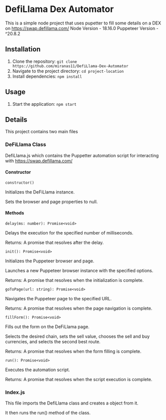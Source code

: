 # DefiLlama Dex Automator

This is a simple node project that uses pupetter to fill some details on a DEX on https://swap.defillama.com/
Node Version - 18.16.0
Puppeteer Version - ^20.8.2

## Installation

1. Clone the repository: `git clone https://github.com/miranas11/DefiLlama-Dex-Automator`
2. Navigate to the project directory: `cd project-location`
3. Install dependencies: `npm install`

## Usage

1. Start the application: `npm start`

## Details

This project contains two main files

### DeFiLlama Class

DefiLlama.js which contains the Puppetter automation script for interacting with https://swap.defillama.com/

#### Constructor

`constructor()`

Initializes the DeFiLlama instance.

Sets the browser and page properties to null.

#### Methods

`delay(ms: number): Promise<void>`

Delays the execution for the specified number of milliseconds.

Returns: A promise that resolves after the delay.

`init(): Promise<void>`

Initializes the Puppeteer browser and page.

Launches a new Puppeteer browser instance with the specified options.

Returns: A promise that resolves when the initialization is complete.

`goToPage(url: string): Promise<void>`

Navigates the Puppeteer page to the specified URL.

Returns: A promise that resolves when the page navigation is complete.

`fillForm(): Promise<void>`

Fills out the form on the DeFiLlama page.

Selects the desired chain, sets the sell value, chooses the sell and buy currencies, and selects the second best route.

Returns: A promise that resolves when the form filling is complete.

`run(): Promise<void>`

Executes the automation script.

Returns: A promise that resolves when the script execution is complete.

### Index.js

This file imports the DefiLlama class and creates a object from it.

It then runs the run() method of the class.

